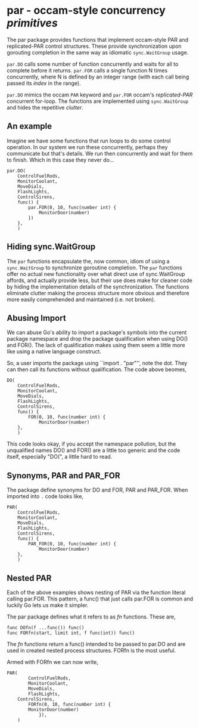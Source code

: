 # par - occam-style concurrency _primitives_

The par  package provides functions that implement  occam-style PAR
and replicated-PAR control structures. These provide synchronization
upon gorouting completion in the same way as idiomatic `sync.WaitGroup`
usage.

`par.DO` calls some number of function concurrently and waits for
all to complete before it returns. `par.FOR` calls a single function
N times concurrently, where N is defined by an integer range (with
each call being passed its _index_ in the range).

`par.DO` mimics the occam `PAR` keyword and `par.FOR` occam's
_replicated-PAR_ concurrent for-loop. The functions are implemented
using `sync.WaitGroup` and hides the repetitive _clutter_.

## An example

Imagine we have some functions that run loops to do some control
operation. In our system we run these concurrently, perhaps they
communicate but that's details. We run then concurrently and wait
for them to finish.  Which in this case they never do...

	par.DO(
		ControlFuelRods,
		MonitorCoolant,
		MoveDials,
		FlashLights,
		ControlSirens,
		func() {
			par.FOR(0, 10, func(number int) {
				MonitorDoor(number)
			})
		},
        )


## Hiding sync.WaitGroup

The `par` functions encapsulate  the, now common,  idiom of using  a 
`sync.WaitGroup`  to synchronize  goroutine  completion.   The `par`
functions offer  no actual new  functionality over what direct  use of
sync.WaitGroup affords, and actually provide  less, but their use does
make  for cleaner  code by  hiding the  implementation details  of the
synchronization.  The  functions eliminate clutter making  the process
structure  more obvious  and  therefore more  easily comprehended  and
maintained (i.e. not broken).

## Abusing Import

We can abuse Go's ability to import a package's symbols into the
current package namespace and drop the package qualification when
using DO() and FOR().  The lack of qualification makes using them
seem a little more like using a native language construct.

So, a user imports the package using ``import . "par"'', note
the dot. They can then call its functions without qualification.
The code above beomes,

	DO(
		ControlFuelRods,
		MonitorCoolant,
		MoveDials,
		FlashLights,
		ControlSirens,
		func() {
			FOR(0, 10, func(number int) {
				MonitorDoor(number)
		},
        )


This code looks okay, if you accept the namespace pollution, but the
unqualified names DO() and FOR() are a little too generic and the code
itself, especially "DO(", a little hard to read.

## Synonyms, PAR and PAR_FOR 

The package define synonyms for DO and FOR, PAR and PAR_FOR. When
imported into `.` code looks like,

	PAR(
		ControlFuelRods,
		MonitorCoolant,
		MoveDials,
		FlashLights,
		ControlSirens,
		func() {
			PAR_FOR(0, 10, func(number int) {
				MonitorDoor(number)
		},
        )
        

## Nested PAR

Each of the above examples shows nesting of PAR via the
function literal calling par.FOR. This pattern, a func()
that just calls par.FOR is common and luckily Go lets us
make it simpler.

The par package defines what it refers to as _fn_ functions.
These are,

	func DOfn(f ...func()) func()
	func FORfn(start, limit int, f func(int)) func()

The _fn_ functions return a func() intended to be passed to par.DO and
are used in created nested process structures.  FORfn is the most
useful.  

Armed with FORfn we can now write,

	PAR(
	    	ControlFuelRods,
	    	MonitorCoolant,
	    	MoveDials,
	    	FlashLights,
		ControlSirens,
	    	FORfn(0, 10, func(number int) {
			MonitorDoor(number)
    	    	}),
        )
